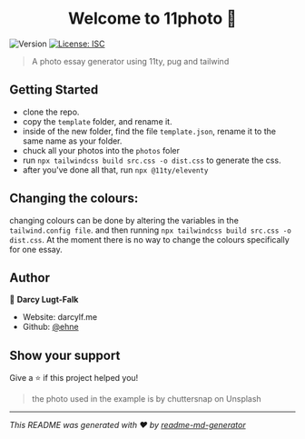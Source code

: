 <h1 align="center">Welcome to 11photo 👋</h1>
<p>
  <img alt="Version" src="https://img.shields.io/badge/version-0.1.0-blue.svg?cacheSeconds=2592000" />
  <a href="#" target="_blank">
    <img alt="License: ISC" src="https://img.shields.io/badge/License-ISC-yellow.svg" />
  </a>
</p>

> A photo essay generator using 11ty, pug and tailwind

## Getting Started
*   clone the repo.
*   copy the `template` folder, and rename it.
*   inside of the new folder, find the file `template.json`, rename it to the same name as your folder.
*   chuck all your photos into the `photos` foler
*   run `npx tailwindcss build src.css -o dist.css` to generate the css.
*   after you've done all that, run `npx @11ty/eleventy`
## Changing the colours:
changing colours can be done by altering the variables in the `tailwind.config file`. and then running `npx tailwindcss build src.css -o dist.css`.
At the moment there is no way to change the colours specifically for one essay.
## Author

👤 **Darcy Lugt-Falk**

* Website: darcylf.me
* Github: [@ehne](https://github.com/ehne)

## Show your support

Give a ⭐️ if this project helped you!

> the photo used in the example is by chuttersnap on Unsplash
***
_This README was generated with ❤️ by [readme-md-generator](https://github.com/kefranabg/readme-md-generator)_
